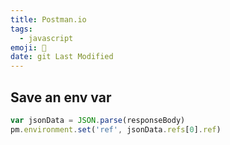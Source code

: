 ```yaml
---
title: Postman.io
tags:
  - javascript
emoji: 📨
date: git Last Modified
---
```


## Save an env var

```js
var jsonData = JSON.parse(responseBody)
pm.environment.set('ref', jsonData.refs[0].ref)
```
